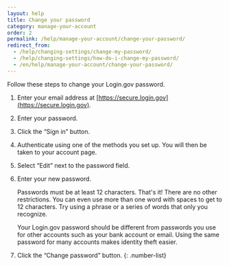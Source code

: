 ```yaml
---
layout: help
title: Change your password
category: manage-your-account
order: 2
permalink: /help/manage-your-account/change-your-password/
redirect_from:
  - /help/changing-settings/change-my-password/
  - /help/changing-settings/how-do-i-change-my-password/
  - /en/help/manage-your-account/change-your-password/
---
```


Follow these steps to change your Login.gov password.

1. Enter your email address at [https://secure.login.gov](https://secure.login.gov).
1. Enter your password.
1. Click the “Sign in” button.
1. Authenticate using one of the methods you set up. You will then be taken to your account page.
1. Select “Edit” next to the password field.
1. Enter your new password.

   Passwords must be at least 12 characters. That's it! There are no other restrictions. You can even use more than one word with spaces to get to 12 characters. Try using a phrase or a series of words that only you recognize.

   Your Login.gov password should be different from passwords you use for other accounts such as your bank account or email. Using the same password for many accounts makes identity theft easier.

1. Click the “Change password” button.
{: .number-list}
